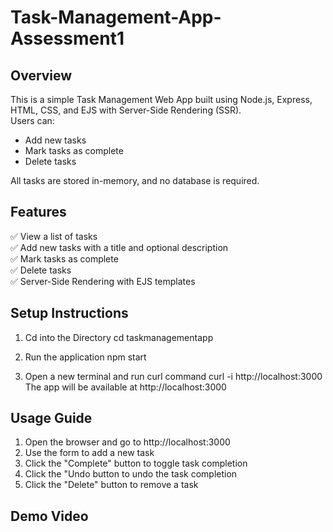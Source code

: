 # Task-Management-App-Assessment1
## Overview
This is a simple Task Management Web App built using Node.js, Express, HTML, CSS, and EJS with Server-Side Rendering (SSR).  
Users can:
- Add new tasks
- Mark tasks as complete
- Delete tasks

All tasks are stored in-memory, and no database is required.

## Features
✅ View a list of tasks  
✅ Add new tasks with a title and optional description  
✅ Mark tasks as complete  
✅ Delete tasks  
✅ Server-Side Rendering with EJS templates  

## Setup Instructions
 1. Cd into the Directory
cd taskmanagementapp

2. Run the application
npm start

3. Open a new terminal and run curl command
curl -i http://localhost:3000
The app will be available at http://localhost:3000

## Usage Guide
1. Open the browser and go to http://localhost:3000
2. Use the form to add a new task  
3. Click the "Complete" button to toggle task completion
4. Click the "Undo button to undo the task completion  
4. Click the "Delete" button to remove a task  

## Demo Video




